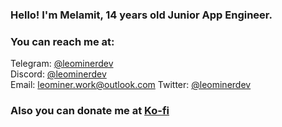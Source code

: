 ### Hello! I'm Melamit, 14 years old Junior App Engineer.
### You can reach me at:</strong>
Telegram: [@leominerdev](https://t.me/leominerdev)
<br>Discord: [@leominerdev](https://discordapp.com/users/717034948036526180)
<br>Email: leominer.work@outlook.com
Twitter: [@leominerdev](https://x.com/leominerdev)
### Also you can donate me at [Ko-fi](https://ko-fi.com/leominerdev)
